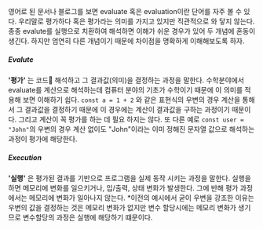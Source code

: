영어로 된 문서나 블로그를 보면 evaluate 혹은 evaluation이란 단어를 자주 볼 수 있다.
우리말로 평가하다 혹은 평가라는 의미를 가지고 있지만 직관적으로 와 닿지 않는다. 종종 evalute를 실행으로 치환하여 해석하면 이해가 쉬운 경우가 있어 두 개념에 혼동이 생긴다.
하지만 엄연히 다른 개념이기 때문에 차이점을 명확하게 이해해보도록 하자.

##### Evalute
**'평가'** 는 코드 해석하고 그 결과값(의미)을 결정하는 과정을 말한다. 수학분야에서 evaluate를 계산으로 해석하는데  컴퓨터 분야의 기초가 수학이기 때문에 이 의미를 적용해 보면 이해하기 쉽다. `const a = 1 + 2` 와 같은 표현식의 우변의 경우 계산을 통해서 그 결과값을 결정하기 때문에 이 경우에는 계산이 결과값을 구하는 과정이기 때문이다. 그리고 계산이 꼭 평가를 하는 데 필요 하지는 않다. 또 다른 예로 `const user = "John"`의 우변의 경우 계산 없이도 "John"이라는 이미 정해진 문자열 값으로 해석하는 과정이 평가에 해당한다.

##### Execution
**'실행'** 은 평가된 결과를 기반으로 프로그램을 실제 동작 시키는 과정을 말한다. 실행을 하면 메모리에 변화를 일으키거나, 입/출력, 상태 변화가 발생한다. 그에 반해 평가 과정에서는 메모리에 변화가 일아나지 않는다. 
\*이전의 예시에서 굳이 우변을 강조한 이유는 우변의 값을 결정하는 것은 메모리 변화가 없지만 변수 할당시에는 메모리 변화가 생기므로 변수할당의 과정은 실행에 해당하기 떄문이다.
